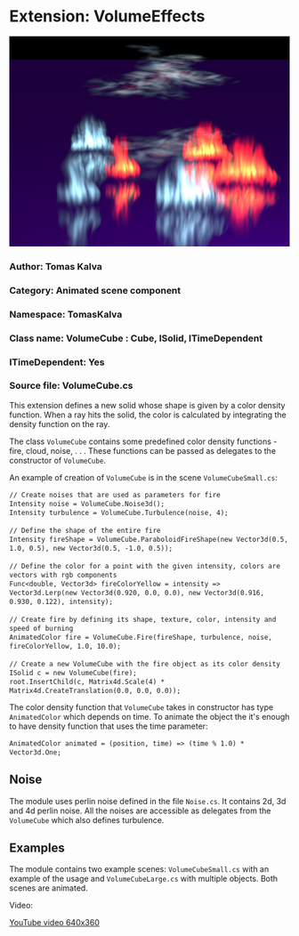 # Extension: VolumeEffects

![Example](VolumeEffects.png)

### Author: Tomas Kalva

### Category: Animated scene component

### Namespace: TomasKalva

### Class name: VolumeCube : Cube, ISolid, ITimeDependent

### ITimeDependent: Yes

### Source file: VolumeCube.cs

This extension defines a new solid whose shape is given by a color density function. When a ray hits the solid, the color is calculated by integrating the density function on the ray. 

The class ``VolumeCube`` contains some predefined color density functions - fire, cloud, noise, . . . These functions can be passed as delegates to the constructor of ``VolumeCube``.

An example of creation of ``VolumeCube`` is in the scene ``VolumeCubeSmall.cs``:

```
// Create noises that are used as parameters for fire
Intensity noise = VolumeCube.Noise3d();
Intensity turbulence = VolumeCube.Turbulence(noise, 4);

// Define the shape of the entire fire
Intensity fireShape = VolumeCube.ParaboloidFireShape(new Vector3d(0.5, 1.0, 0.5), new Vector3d(0.5, -1.0, 0.5));

// Define the color for a point with the given intensity, colors are vectors with rgb components
Func<double, Vector3d> fireColorYellow = intensity => Vector3d.Lerp(new Vector3d(0.920, 0.0, 0.0), new Vector3d(0.916, 0.930, 0.122), intensity);

// Create fire by defining its shape, texture, color, intensity and speed of burning 
AnimatedColor fire = VolumeCube.Fire(fireShape, turbulence, noise, fireColorYellow, 1.0, 10.0);

// Create a new VolumeCube with the fire object as its color density
ISolid c = new VolumeCube(fire);
root.InsertChild(c, Matrix4d.Scale(4) * Matrix4d.CreateTranslation(0.0, 0.0, 0.0));
```

The color density function that ``VolumeCube`` takes in constructor has type ``AnimatedColor`` which depends on time. To animate the object the it's enough to have density function that uses the time parameter:

```
AnimatedColor animated = (position, time) => (time % 1.0) * Vector3d.One;
```

## Noise

The module uses perlin noise defined in the file ``Noise.cs``. It contains 2d, 3d and 4d perlin noise. All the noises are accessible as delegates from the ``VolumeCube`` which also defines turbulence. 

## Examples

The module contains two example scenes: ``VolumeCubeSmall.cs`` with an example of the usage and ``VolumeCubeLarge.cs`` with multiple objects. Both scenes are animated.

Video: 

[YouTube video 640x360](https://youtu.be/hmvnIp33ZCg)